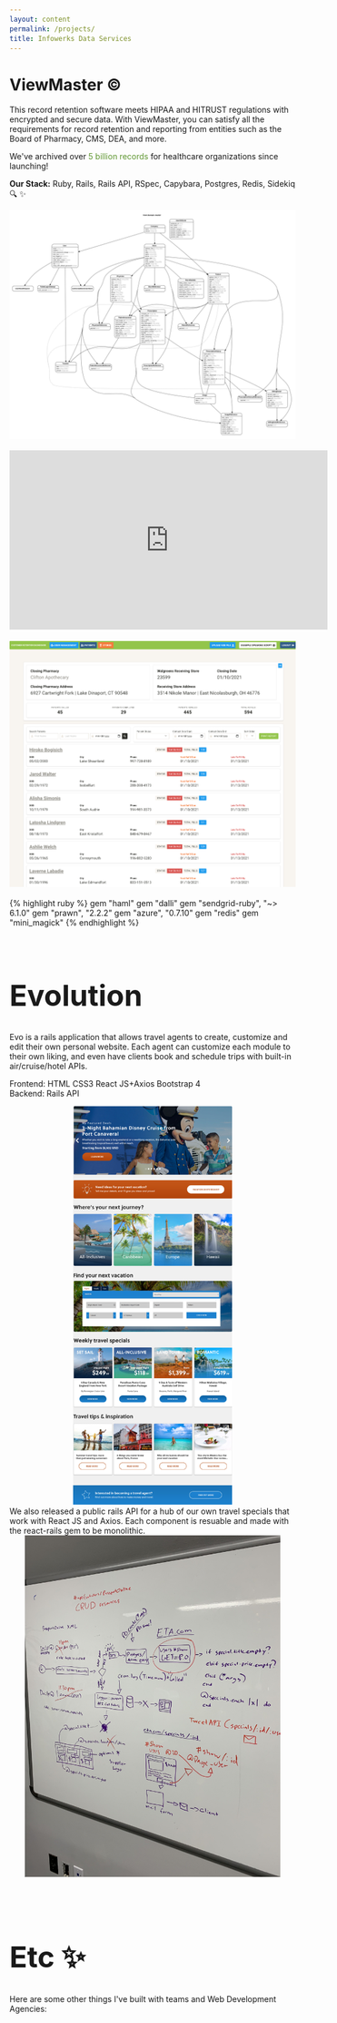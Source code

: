 ```yaml
---
layout: content
permalink: /projects/
title: Infowerks Data Services
---
```

# ViewMaster &copy;
 This record retention software meets HIPAA and HITRUST regulations with encrypted and secure data. With ViewMaster, you can satisfy all the requirements for record retention and reporting from entities such as the Board of Pharmacy, CMS, DEA, and more. 

 We've archived over <span style="color:#5F9731 ;">5 billion records</span> for healthcare organizations since launching!

 <b>Our Stack:</b> Ruby, Rails, Rails API, RSpec, Capybara, Postgres, Redis, Sidekiq 🔍 ✨
<br>

<img src="../assets/erd.png" alt="erd" />
<br>
<br>
<center>
<iframe width="560" height="315" src="https://www.youtube.com/embed/TVgl5NYqqj4" frameborder="0" allow="accelerometer; autoplay; clipboard-write; encrypted-media; gyroscope; picture-in-picture" allowfullscreen></iframe>
</center>
<br>
<img src="../assets/crd.png" alt="erd" />
<br><br>
{% highlight ruby %}
gem "haml"
gem "dalli"
gem "sendgrid-ruby", "~> 6.1.0"
gem "prawn", "2.2.2"
gem "azure", "0.7.10"
gem "redis"
gem "mini_magick"
{% endhighlight %}
<br><br>

<h1 style="font-size: 3.2rem;">Evolution</h1>
Evo is a rails application that allows travel agents to create, customize and edit their own personal website. Each agent can customize each module to their own liking, and even have clients book and schedule trips with built-in air/cruise/hotel APIs.

Frontend: HTML CSS3 React JS+Axios Bootstrap 4 <br>
Backend: Rails API  

<center>
<img src="../assets/evo.jpg"
     alt="erd" style="height: 700px; width: auto;" />
 </center>
We also released a public rails API for a hub of our own travel specials that work with React JS and Axios. Each component is resuable and made with the react-rails gem to be monolithic.

<center>
<img src="../assets/diagram.jpeg"
     alt="erd" style="height: 600px; width: auto;" />
</center>
<br><br>

<h1 style="font-size: 3.2rem;">Etc ✨</h1>
Here are some other things I've built with teams and Web Development Agencies:
<br>
